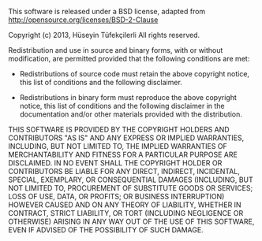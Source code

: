 This software is released under a BSD license, adapted from
<http://opensource.org/licenses/BSD-2-Clause>

Copyright (c) 2013, Hüseyin Tüfekçilerli
All rights reserved.

Redistribution and use in source and binary forms, with or without 
modification, are permitted provided that the following conditions are met:

* Redistributions of source code must retain the above copyright notice, 
this list of conditions and the following disclaimer.

* Redistributions in binary form must reproduce the above copyright notice, 
this list of conditions and the following disclaimer in the documentation 
and/or other materials provided with the distribution.

THIS SOFTWARE IS PROVIDED BY THE COPYRIGHT HOLDERS AND CONTRIBUTORS "AS IS" 
AND ANY EXPRESS OR IMPLIED WARRANTIES, INCLUDING, BUT NOT LIMITED TO, THE 
IMPLIED WARRANTIES OF MERCHANTABILITY AND FITNESS FOR A PARTICULAR PURPOSE 
ARE DISCLAIMED. IN NO EVENT SHALL THE COPYRIGHT HOLDER OR CONTRIBUTORS BE 
LIABLE FOR ANY DIRECT, INDIRECT, INCIDENTAL, SPECIAL, EXEMPLARY, OR 
CONSEQUENTIAL DAMAGES (INCLUDING, BUT NOT LIMITED TO, PROCUREMENT OF 
SUBSTITUTE GOODS OR SERVICES; LOSS OF USE, DATA, OR PROFITS; OR BUSINESS 
INTERRUPTION) HOWEVER CAUSED AND ON ANY THEORY OF LIABILITY, WHETHER IN 
CONTRACT, STRICT LIABILITY, OR TORT (INCLUDING NEGLIGENCE OR OTHERWISE) 
ARISING IN ANY WAY OUT OF THE USE OF THIS SOFTWARE, EVEN IF ADVISED OF 
THE POSSIBILITY OF SUCH DAMAGE.

